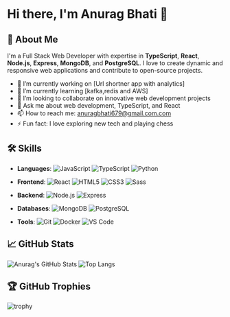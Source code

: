 # Hi there, I'm Anurag Bhati 👋

## 🚀 About Me

I'm a Full Stack Web Developer with expertise in **TypeScript**, **React**, **Node.js**, **Express**, **MongoDB**, and **PostgreSQL**. I love to create dynamic and responsive web applications and contribute to open-source projects.

- 🔭 I’m currently working on [Url shortner app with analytics]
- 🌱 I’m currently learning [kafka,redis and AWS]
- 👯 I’m looking to collaborate on innovative web development projects
- 💬 Ask me about web development, TypeScript, and React
- 📫 How to reach me: [anuragbhati679@gmail.com.com](mailto:anuragbhati679@gmail.com.com)
- ⚡ Fun fact: I love exploring new tech and playing chess

## 🛠️ Skills

- **Languages**: 
  ![JavaScript](https://img.shields.io/badge/-JavaScript-black?style=flat-square&logo=javascript) 
  ![TypeScript](https://img.shields.io/badge/-TypeScript-black?style=flat-square&logo=typescript) 
  ![Python](https://img.shields.io/badge/-Python-black?style=flat-square&logo=python)

- **Frontend**: 
  ![React](https://img.shields.io/badge/-React-black?style=flat-square&logo=react) 
  ![HTML5](https://img.shields.io/badge/-HTML5-black?style=flat-square&logo=html5) 
  ![CSS3](https://img.shields.io/badge/-CSS3-black?style=flat-square&logo=css3) 
  ![Sass](https://img.shields.io/badge/-Sass-black?style=flat-square&logo=sass)

- **Backend**: 
  ![Node.js](https://img.shields.io/badge/-Node.js-black?style=flat-square&logo=node.js) 
  ![Express](https://img.shields.io/badge/-Express-black?style=flat-square&logo=express)

- **Databases**: 
  ![MongoDB](https://img.shields.io/badge/-MongoDB-black?style=flat-square&logo=mongodb) 
  ![PostgreSQL](https://img.shields.io/badge/-PostgreSQL-black?style=flat-square&logo=postgresql)

- **Tools**: 
  ![Git](https://img.shields.io/badge/-Git-black?style=flat-square&logo=git) 
  ![Docker](https://img.shields.io/badge/-Docker-black?style=flat-square&logo=docker) 
  ![VS Code](https://img.shields.io/badge/-VS%20Code-black?style=flat-square&logo=visual-studio-code)

## 📈 GitHub Stats

![Anurag's GitHub Stats](https://github-readme-stats.vercel.app/api?username=Anuragbhati&show_icons=true&theme=radical)
![Top Langs](https://github-readme-stats.vercel.app/api/top-langs/?username=Anuragbhati&layout=compact&theme=radical)

## 🏆 GitHub Trophies

![trophy](https://github-profile-trophy.vercel.app/?username=Anuragbhati&theme=onedark)

